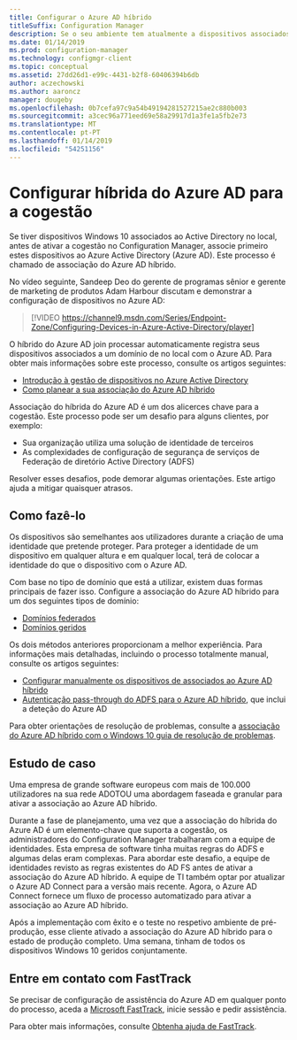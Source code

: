 ```yaml
---
title: Configurar o Azure AD híbrido
titleSuffix: Configuration Manager
description: Se o seu ambiente tem atualmente a dispositivos associados a domínios do Windows 10, configurar híbrida do Azure AD antes de ativar a cogestão
ms.date: 01/14/2019
ms.prod: configuration-manager
ms.technology: configmgr-client
ms.topic: conceptual
ms.assetid: 27dd26d1-e99c-4431-b2f8-60406394b6db
author: aczechowski
ms.author: aaroncz
manager: dougeby
ms.openlocfilehash: 0b7cefa97c9a54b49194281527215ae2c880b003
ms.sourcegitcommit: a3cec96a771eed69e58a29917d1a3fe1a5fb2e73
ms.translationtype: MT
ms.contentlocale: pt-PT
ms.lasthandoff: 01/14/2019
ms.locfileid: "54251156"
---
```

# <a name="set-up-hybrid-azure-ad-for-co-management"></a>Configurar híbrida do Azure AD para a cogestão

Se tiver dispositivos Windows 10 associados ao Active Directory no local, antes de ativar a cogestão no Configuration Manager, associe primeiro estes dispositivos ao Azure Active Directory (Azure AD). Este processo é chamado de associação do Azure AD híbrido. 

No vídeo seguinte, Sandeep Deo do gerente de programas sênior e gerente de marketing de produtos Adam Harbour discutam e demonstrar a configuração de dispositivos no Azure AD:

> [!VIDEO https://channel9.msdn.com/Series/Endpoint-Zone/Configuring-Devices-in-Azure-Active-Directory/player]

O híbrido do Azure AD join processar automaticamente registra seus dispositivos associados a um domínio de no local com o Azure AD. Para obter mais informações sobre este processo, consulte os artigos seguintes:
- [Introdução à gestão de dispositivos no Azure Active Directory](https://docs.microsoft.com/azure/active-directory/device-management-introduction) 
- [Como planear a sua associação do Azure AD híbrido](https://docs.microsoft.com/azure/active-directory/devices/hybrid-azuread-join-plan)

Associação do híbrida do Azure AD é um dos alicerces chave para a cogestão. Este processo pode ser um desafio para alguns clientes, por exemplo:
- Sua organização utiliza uma solução de identidade de terceiros 
- As complexidades de configuração de segurança de serviços de Federação de diretório Active Directory (ADFS)

Resolver esses desafios, pode demorar algumas orientações. Este artigo ajuda a mitigar quaisquer atrasos.


## <a name="how-to-do-it"></a>Como fazê-lo

Os dispositivos são semelhantes aos utilizadores durante a criação de uma identidade que pretende proteger. Para proteger a identidade de um dispositivo em qualquer altura e em qualquer local, terá de colocar a identidade do que o dispositivo com o Azure AD.

Com base no tipo de domínio que está a utilizar, existem duas formas principais de fazer isso. Configure a associação do Azure AD híbrido para um dos seguintes tipos de domínio:  
- [Domínios federados](https://docs.microsoft.com/azure/active-directory/devices/hybrid-azuread-join-federated-domains)  
- [Domínios geridos](https://docs.microsoft.com/azure/active-directory/devices/hybrid-azuread-join-managed-domains)  

Os dois métodos anteriores proporcionam a melhor experiência. Para informações mais detalhadas, incluindo o processo totalmente manual, consulte os artigos seguintes:
- [Configurar manualmente os dispositivos de associados ao Azure AD híbrido](https://docs.microsoft.com/azure/active-directory/device-management-hybrid-azuread-joined-devices-setup)  
- [Autenticação pass-through do ADFS para o Azure AD híbrido](https://docs.microsoft.com/windows-server/identity/ad-fs/ad-fs-overview), que inclui a deteção do Azure AD  

Para obter orientações de resolução de problemas, consulte a [associação do Azure AD híbrido com o Windows 10 guia de resolução de problemas](https://docs.microsoft.com/azure/active-directory/devices/troubleshoot-hybrid-join-windows-current).



## <a name="case-study"></a>Estudo de caso

Uma empresa de grande software europeus com mais de 100.000 utilizadores na sua rede ADOTOU uma abordagem faseada e granular para ativar a associação ao Azure AD híbrido.

Durante a fase de planejamento, uma vez que a associação do híbrida do Azure AD é um elemento-chave que suporta a cogestão, os administradores do Configuration Manager trabalharam com a equipe de identidades. Esta empresa de software tinha muitas regras do ADFS e algumas delas eram complexas. Para abordar este desafio, a equipe de identidades revisto as regras existentes do AD FS antes de ativar a associação do Azure AD híbrido. A equipe de TI também optar por atualizar o Azure AD Connect para a versão mais recente. Agora, o Azure AD Connect fornece um fluxo de processo automatizado para ativar a associação ao Azure AD híbrido.

Após a implementação com êxito e o teste no respetivo ambiente de pré-produção, esse cliente ativado a associação do Azure AD híbrido para o estado de produção completo. Uma semana, tinham de todos os dispositivos Windows 10 geridos conjuntamente.



## <a name="contact-fasttrack"></a>Entre em contato com FastTrack

Se precisar de configuração de assistência do Azure AD em qualquer ponto do processo, aceda a [Microsoft FastTrack](https://Microsoft.com/FastTrack/), inicie sessão e pedir assistência. 

Para obter mais informações, consulte [Obtenha ajuda de FastTrack](/sccm/comanage/quickstart-fasttrack). 


